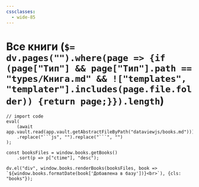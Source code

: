 ```yaml
---
cssclasses:
  - wide-85
---
```

# Все книги (`$= dv.pages("").where(page => {if (page["Тип"] && page["Тип"].path == "types/Книга.md" && !["templates", "templater"].includes(page.file.folder)) {return page;}}).length`)

```dataviewjs
// import code
eval(
    (await app.vault.read(app.vault.getAbstractFileByPath("dataviewjs/books.md")))
    .replace("```js", "").replace("```", "")
);

const booksFiles = window.books.getBooks()
    .sort(p => p["ctime"], "desc");

dv.el("div", window.books.renderBooks(booksFiles, book => `${window.books.formatDate(book['Добавлена в базу'])}<br>`), {cls: "books"});
```

